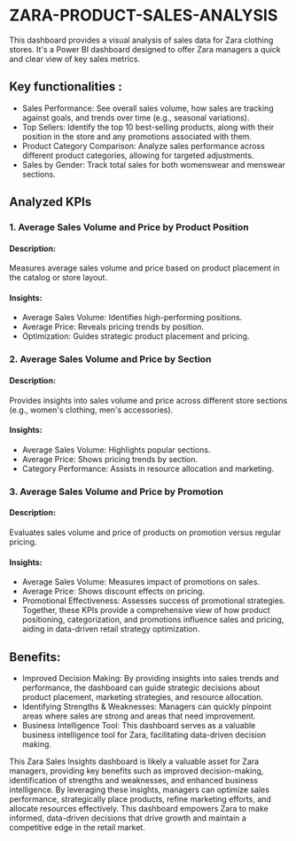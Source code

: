 # ZARA-PRODUCT-SALES-ANALYSIS

This dashboard provides a visual analysis of sales data for Zara clothing stores. It's  a Power BI dashboard designed to offer Zara managers a quick and clear view of key sales metrics.
## Key functionalities :
* Sales Performance: See overall sales volume, how sales are tracking against goals, and trends over time (e.g., seasonal variations).
* Top Sellers: Identify the top 10 best-selling products, along with their position in the store and any promotions associated with them.
* Product Category Comparison: Analyze sales performance across different product categories, allowing for targeted adjustments.
* Sales by Gender: Track total sales for both womenswear and menswear sections.
## Analyzed KPIs
 ### 1. Average Sales Volume and Price by Product Position
 
#### Description:
   Measures average sales volume and price based on product placement in the catalog or store layout.
  #### Insights:
* Average Sales Volume: Identifies high-performing positions.
* Average Price: Reveals pricing trends by position.
* Optimization: Guides strategic product placement and pricing.
### 2. Average Sales Volume and Price by Section

#### Description:
Provides insights into sales volume and price across different store sections (e.g., women's clothing, men's accessories).
#### Insights:
* Average Sales Volume: Highlights popular sections.
* Average Price: Shows pricing trends by section.
* Category Performance: Assists in resource allocation and marketing.
### 3. Average Sales Volume and Price by Promotion
#### Description: 
Evaluates sales volume and price of products on promotion versus regular pricing.
  #### Insights:
* Average Sales Volume: Measures impact of promotions on sales.
* Average Price: Shows discount effects on pricing.
* Promotional Effectiveness: Assesses success of promotional strategies.
Together, these KPIs provide a comprehensive view of how product positioning, categorization, and promotions influence sales and pricing, aiding in data-driven retail strategy optimization.
## Benefits:
* Improved Decision Making: By providing insights into sales trends and performance, the dashboard can guide strategic decisions about product placement, marketing strategies, and resource allocation.
* Identifying Strengths & Weaknesses: Managers can quickly pinpoint areas where sales are strong and areas that need improvement.
* Business Intelligence Tool: This dashboard serves as a valuable business intelligence tool for Zara, facilitating data-driven decision making.
  
This Zara Sales Insights dashboard is likely a valuable asset for Zara managers, providing key benefits such as improved decision-making, identification of strengths and weaknesses, and enhanced business intelligence. By leveraging these insights, managers can optimize sales performance, strategically place products, refine marketing efforts, and allocate resources effectively. This dashboard empowers Zara to make informed, data-driven decisions that drive growth and maintain a competitive edge in the retail market.
